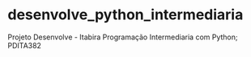 # desenvolve_python_intermediaria
Projeto Desenvolve - Itabira Programação Intermediaria com Python; PDITA382
